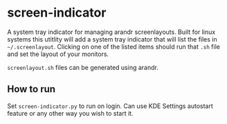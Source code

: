 # screen-indicator
A system tray indicator for managing arandr screenlayouts. 
Built for linux systems this utitlity will add a system tray indicator that will list the files in `~/.screenlayout`. Clicking on one of the listed items should run that `.sh` file and set the layout of your monitors.

`screenlayout.sh` files can be generated using arandr.

## How to run
Set `screen-indicator.py` to run on login. Can use KDE Settings autostart feature or any other way you wish to start it.
